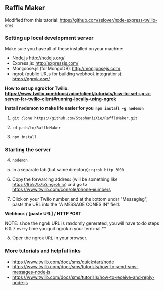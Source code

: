 ## Raffle Maker

Modified from this tutorial:  https://github.com/sslover/node-express-twilio-sms

### Setting up local development server

Make sure you have all of these installed on your machine:

* Node.js <http://nodejs.org/>
* Express.js: <http://expressjs.com/>
* Mongoose.js (for MongoDB): <http://mongoosejs.com/>
* ngrok (public URLs for building webhook integrations):  <https://ngrok.com/>

**How to set up ngrok for Twilio:  <https://www.twilio.com/docs/voice/client/tutorials/how-to-set-up-a-server-for-twilio-client#running-locally-using-ngrok>**

**Install nodemon to make life easier for you. `npm install -g nodemon`**

1) `git clone https://github.com/StephanieXie/RaffleMaker.git`

2) `cd path/to/RaffleMaker`

3) `npm install`

### Starting the server

4) `nodemon`

5) In a separate tab (but same directory): `ngrok http 3000`

6) Copy the forwarding address (will be something like https://8b57b7b3.ngrok.io) and go to <https://www.twilio.com/console/phone-numbers>

7) Click on your Twilio number, and at the bottom under "Messaging", paste the URL into the "A MESSAGE COMES IN" field.

**Webhook / [paste URL] / HTTP POST**

NOTE: since the ngrok URL is randomly generated, you will have to do steps 6 & 7 every time you quit ngrok in your terminal.**

8) Open the ngrok URL in your browser.

### More tutorials and helpful links

* <https://www.twilio.com/docs/sms/quickstart/node>
* <https://www.twilio.com/docs/sms/tutorials/how-to-send-sms-messages-node-js>
* <https://www.twilio.com/docs/sms/tutorials/how-to-receive-and-reply-node-js>
